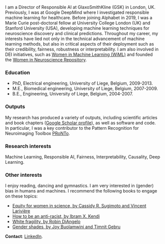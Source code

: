 
I am a Director of Responsible AI at GlaxoSmithKline (GSK) in London, UK. Previously, I was at Google DeepMind where I investigated responsible machine learning for healthcare. Before joining Alphabet in 2019, I was a Marie Curie post-doctoral fellow at University College London (UK) and Stanford University (USA), developing machine learning techniques for neuroscience discovery and clinical predictions. Throughout my career, my interests have lied not only in the technical advancement of machine learning methods, but also in critical aspects of their deployment such as their credibility, fairness, robustness or interpretability. I am also involved in DEI initiatives, such as [Women in Machine Learning (WiML)](https://www.wiml.org/) and founded the [Women in Neuroscience Repository](https://www.winrepo.org/).


### Education
- PhD, Electrical engineering, University of Liege, Belgium, 2009-2013.
- M.E., Biomedical engineering, University of Liege, Belgium, 2007-2009.
- B.E., Engineering, University of Liege, Belgium, 2004-2007.


### Outputs
My research has produced a variety of outputs, including scientific articles and book chapters ([Google Scholar profile](https://scholar.google.co.uk/citations?user=2YWm2nMAAAAJ&hl=en&oi=ao)), as well as software and code. In particular, I was a key contributor to the Pattern Recognition for Neuroimaging Toolbox [PRoNTo](http://www.mlnl.cs.ucl.ac.uk/pronto/).


### Research interests
Machine Learning, Responsible AI, Fairness, Interpretability, Causality, Deep Learning.


### Other interests
I enjoy reading, dancing and gymnastics. I am very interested in (gender) bias in humans and machines. I recommend the following books to engage on these topics:
- [Equity for women in science, by Cassidy R. Sugimoto and Vincent Larivière](https://www.hup.harvard.edu/books/9780674919297)
- [How to be an anti-racist, by Ibram X. Kendi](https://en.wikipedia.org/wiki/How_to_Be_an_Antiracist)
- [White fragility, by Robin DiAngelo](https://en.wikipedia.org/wiki/White_Fragility)
- [Gender shades, by Joy Buolamwini and Timnit Gebru](https://proceedings.mlr.press/v81/buolamwini18a.html)


<strong>Contact</strong>: [LinkedIn](https://www.linkedin.com/in/jessica-schrouff-75165a28/).

